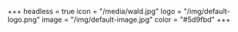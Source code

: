 +++
headless = true
icon = "/media/wald.jpg"
logo = "/img/default-logo.png"
image = "/img/default-image.jpg"
color = "#5d9fbd"
+++
